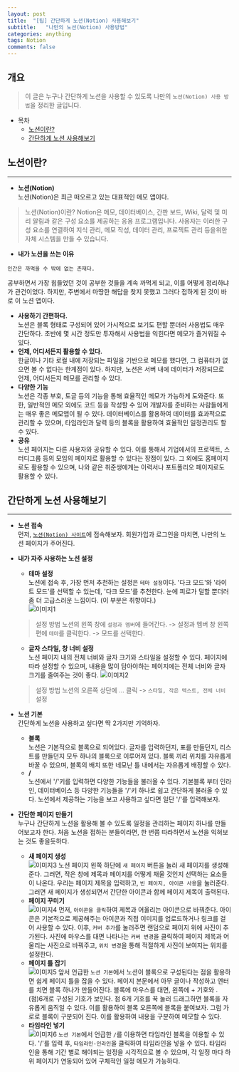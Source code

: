 ```yaml
---
layout: post
title:  "[팁] 간단하게 노션(Notion) 사용해보기"
subtitle:   "나만의 노션(Notion) 사용방법"
categories: anything
tags: Notion
comments: false
---
```


## 개요
> 이 글은 누구나 간단하게 노션을 사용할 수 있도록 나만의 `노션(Notion) 사용 방법`을 정리한 글입니다.

- 목차
	- [노션이란?](#노션이란?) 
	- [간단하게 노션 사용해보기](#간단하게-노션-사용해보기)

## 노션이란?
---

* __노션(Notion)__  
노션(Notion)은 최근 떠오르고 있는 대표적인 메모 앱이다.
> 노션(Notion)이란?
  Notion은 메모, 데이터베이스, 간판 보드, Wiki, 달력 및 미리 알림과 같은 구성 요소를 제공하는 응용 프로그램입니다. 사용자는 이러한 구성 요소를 연결하여 지식 관리, 메모 작성, 데이터 관리, 프로젝트 관리 등을위한 자체 시스템을 만들 수 있습니다.

* __내가 노션을 쓰는 이유__  
  
```
인간은 까먹을 수 밖에 없는 존재다.
```
공부하면서 가장 힘들었던 것이 공부한 것들을 계속 까먹게 되고, 이를 어떻게 정리하냐가 관건이었다. 하지만, 주변에서 마땅한 해답을 찾지 못했고 그러다 접하게 된 것이 바로 이 노션 앱이다.

  - __사용하기 간편하다.__  
  노션은 블록 형태로 구성되어 있어 가시적으로 보기도 편할 뿐더러 사용법도 매우 간단하다. 초반에 몇 시간 정도만 투자해서 사용법을 익힌다면 메모가 즐거워질 수 있다.
  - __언제, 어디서든지 활용할 수 있다.__  
  한글이나 기타 로컬 내에 저장되는 파일을 기반으로 메모를 했다면, 그 컴퓨터가 없으면 볼 수 없다는 한계점이 있다. 하지만, 노션은 서버 내에 데이터가 저장되므로 언제, 어디서든지 메모를 관리할 수 있다.
  - __다양한 기능__  
  노션은 각종 부호, 토글 등의 기능을 통해 효율적인 메모가 가능하게 도와준다. 또한, 일반적인 메모 외에도 코드 등을 작성할 수 있어 개발자를 준비하는 사람들에게는 매우 좋은 메모앱이 될 수 있다. 데이터베이스를 활용하여 데이터를 효과적으로 관리할 수 있으며, 타임라인과 달력 등의 블록을 활용하여 효율적인 일정관리도 할 수 있다.
  - __공유__  
  노션 페이지는 다른 사용자와 공유할 수 있다. 이를 통해서 기업에서의 프로젝트, 스터디그룹 등의 모임의 페이지로 활용할 수 있다는 장점이 있다. 그 외에도 홈페이지로도 활용할 수 있으며, 나와 같은 취준생에게는 이력서나 포트폴리오 페이지로도 활용할 수 있다.

## 간단하게 노션 사용해보기
---
* __노션 접속__  
먼저, [`노션(Notion) 사이트`](https://www.notion.so/ko)에 접속해보자. 회원가입과 로그인을 마치면, 나만의 노션 페이지가 주어진다.

* __내가 자주 사용하는 노션 설정__  
  - __테마 설정__  
  노션에 접속 후, 가장 먼저 추천하는 설정은 `테마 설정`이다. '다크 모드'와 '라이트 모드'를 선택할 수 있는데, '다크 모드'를 추천한다. 눈에 피로가 덜할 뿐더러 좀 더 고급스러운 느낌이다. (이 부분은 취향이다.)  
  ![이미지1](https://jsim6342.github.io/assets/img/anything/2021-04-11-anything-how-to-use-notion-picture1.PNG)
  > 설정 방법
    노션의 왼쪽 창에 `설정과 멤버`에 들어간다. -> 설정과 멤버 창 왼쪽 편에 `테마`를 클릭한다. -> 모드를 선택한다.

  - __글자 스타일, 창 너비 설정__  
  노션 페이지 내의 전체 너비와 글자 크기와 스타일을 설정할 수 있다. 페이지에 따라 설정할 수 있으며, 내용을 많이 담아야하는 페이지에는 전체 너비와 글자 크기를 줄여주는 것이 좋다.
  ![이미지2](https://jsim6342.github.io/assets/img/anything/2021-04-11-anything-how-to-use-notion-picture2.PNG)
  > 설정 방법
    노션의 오른쪽 상단에 ... 클릭 -> `스타일, 작은 텍스트, 전체 너비` 설정

* __노션 기본__  
간단하게 노션을 사용하고 싶다면 딱 2가지만 기억하자.
  - __블록__  
  노션은 기본적으로 블록으로 되어있다. 글자를 입력하던지, 표를 만들던지, 리스트를 만들던지 모두 하나의 블록으로 이루어져 있다. 블록 끼리 위치를 자유롭게 바꿀 수 있으며, 블록의 배치 또한 네모난 틀 내에서는 자유롭게 배정할 수 있다.
  - __/__  
  노션에서 '/'키를 입력하면 다양한 기능들을 불러올 수 있다. 기본블록 부터 인라인, 데이터베이스 등 다양한 기능들을 '/'키 하나로 쉽고 간단하게 불러올 수 있다. 노션에서 제공하는 기능을 보고 사용하고 싶다면 일단 '/'를 입력해보자.

* __간단한 페이지 만들기__  
누구나 간단하게 노션을 활용해 볼 수 있도록 일정을 관리하는 페이지 하나를 만들어보고자 한다. 처음 노션을 접하는 분들이라면, 한 번쯤 따라하면서 노션을 익혀보는 것도 좋을듯하다.

  - __새 페이지 생성__  
  ![이미지3](https://jsim6342.github.io/assets/img/anything/2021-04-11-anything-how-to-use-notion-picture3.PNG)
  노션 페이지 왼쪽 하단에 `새 페이지` 버튼을 눌러 새 페이지를 생성해준다. 그러면, 작은 창에 제목과 페이지를 어떻게 채울 것인지 선택하는 요소들이 나온다. 우리는 페이지 제목을 입력하고, `빈 페이지, 아이콘 사용`을 눌러준다. 그러면 새 페이지가 생성되면서 간단한 아이콘과 함께 페이지 제목이 출력된다.
  - __페이지 꾸미기__  
  ![이미지4](https://jsim6342.github.io/assets/img/anything/2021-04-11-anything-how-to-use-notion-picture4.PNG)
  먼저, `아이콘을 클릭`하여 제목과 어울리는 아이콘으로 바꿔준다. 아이콘은 기본적으로 제공해주는 아이콘과 직접 이미지를 업로드하거나 링크를 걸어 사용할 수 있다. 이후, `커버 추가`를 눌러주면 랜덤으로 페이지 위에 사진이 추가된다. 사진에 마우스를 대면 나타나는 `커버 변경`을 클릭하여 페이지 제목과 어울리는 사진으로 바꿔주고, `위치 변경`을 통해 적절하게 사진이 보여지는 위치를 설정한다.
  - __페이지 틀 잡기__  
  ![이미지5](https://jsim6342.github.io/assets/img/anything/2021-04-11-anything-how-to-use-notion-picture5.PNG)
  앞서 언급한 `노션 기본`에서 노션이 블록으로 구성된다는 점을 활용하면 쉽게 페이지 틀을 잡을 수 있다. 페이지 본문에서 아무 글이나 작성하고 엔터를 치면 블록 하나가 만들어진다. 블록에 마우스를 대면, 왼쪽에 + 기호와 .(점)6개로 구성된 기호가 보인다. 점 6개 기호를 꾹 눌러 드래그하면 블록을 자유롭게 움직일 수 있다. 이를 활용하여 블록 오른쪽에 블록을 붙여보자.
  그럼 가로로 블록이 구분되어 진다. 이를 활용하여 내용을 구분하여 메모할 수 있다.
  - __타임라인 넣기__  
  ![이미지6](https://jsim6342.github.io/assets/img/anything/2021-04-11-anything-how-to-use-notion-picture6.PNG)
  `노션 기본`에서 언급한 `/`를 이용하면 타임라인 블록을 이용할 수 있다. '/'를 입력 후, `타임라인-인라인`을 클릭하여 타임라인을 넣을 수 있다. 타임라인을 통해 기간 별로 해야되는 일정을 시각적으로 볼 수 있으며, 각 일정 마다 하위 페이지가 연동되어 있어 구체적인 일정 메모가 가능하다.